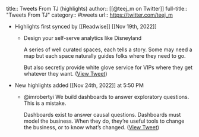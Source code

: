 title:: Tweets From TJ (highlights)
author:: [[@teej_m on Twitter]]
full-title:: "Tweets From TJ"
category:: #tweets
url:: https://twitter.com/teej_m

- Highlights first synced by [[Readwise]] [[Nov 19th, 2022]]
	- Design your self-serve analytics like Disneyland
	  
	  A series of well curated spaces, each tells a story. Some may need a map but each space naturally guides folks where they need to go.
	  
	  But also secretly provide white glove service for VIPs where they get whatever they want. ([View Tweet](https://twitter.com/teej_m/status/1473136152446078980))
- New highlights added [[Nov 24th, 2022]] at 5:50 PM
	- @imrobertyi We build dashboards to answer exploratory questions. This is a mistake.
	  
	  Dashboards exist to answer causal questions. Dashboards must model the business. When they do, they’re useful tools to change the business, or to know what’s changed. ([View Tweet](https://twitter.com/teej_m/status/1595642165325078530))